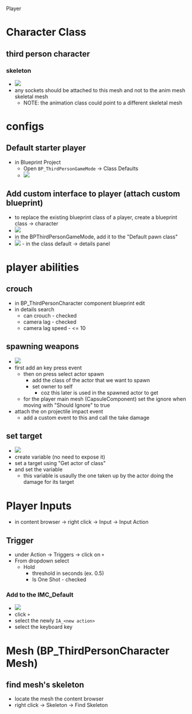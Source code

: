 Player

# Character Class

## third person character

### skeleton

- <img src="./images/locate-skeletal-mesh.png">
- any sockets should be attached to this mesh and not to the anim mesh skeletal mesh
  - NOTE: the animation class could point to a different skeletal mesh

# configs

## Default starter player

- in Blueprint Project
  - Open `BP_ThirdPersonGameMode` -> Class Defaults
  - <img src="./images/change-default-pawn.png">

## Add custom interface to player (attach custom blueprint)

- to replace the existing blueprint class of a player, create a blueprint class -> character
- <img src="./images/add-player-interface.png">
- in the BPThirdPersonGameMode, add it to the "Default pawn class"
- <img src="./images/add-custom-char-blueprint-class.png">
  - in the class default -> details panel

# player abilities

## crouch

- in BP_ThirdPersonCharacter component blueprint edit
- in details search
  - can crouch - checked
  - camera lag - checked
  - camera lag speed - <= 10

## spawning weapons

- <img src="./images/spawn-actor-on-player.png">
- first add an key press event
  - then on press select actor spawn
    - add the class of the actor that we want to spawn
    - set owner to self
      - coz this later is used in the spawned actor to get
  - for the player main mesh (CapsuleComponent) set the ignore when moving with "Should Ignore" to true
- attach the on projectile impact event
  - add a custom event to this and call the take damage

## set target

- <img src="./images/set-target-on-keypress.png">
- create variable (no need to expose it)
- set a target using "Get actor of class"
- and set the variable
  - this variable is usaully the one taken up by the actor doing the damage for its target

# Player Inputs

- in content browser -> right click -> Input -> Input Action

## Trigger

- under Action -> Triggers -> click on `+`
- From dropdown select
  - Hold
    - threshold in seconds (ex. 0.5)
    - Is One Shot - checked

### Add to the IMC_Default

- <img src="./images/IMC-default-add-action.png">
- click `+`
- select the newly `IA_<new action>`
- select the keyboard key

# Mesh (BP_ThirdPersonCharacter Mesh)

## find mesh's skeleton

- locate the mesh the content browser
- right click -> Skeleton -> Find Skeleton
